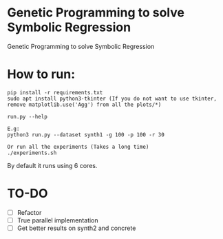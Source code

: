 # Genetic Programming to solve Symbolic Regression

Genetic Programming to solve Symbolic Regression

# How to run:
```
pip install -r requirements.txt
sudo apt install python3-tkinter (If you do not want to use tkinter, remove matplotlib.use('Agg') from all the plots/*)

run.py --help

E.g:
python3 run.py --dataset synth1 -g 100 -p 100 -r 30

Or run all the experiments (Takes a long time)
./experiments.sh
```

By default it runs using 6 cores.

# TO-DO

- [ ] Refactor
- [ ] True parallel implementation
- [ ] Get better results on synth2 and concrete